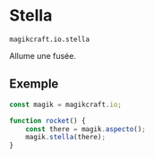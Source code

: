 
# Stella

`magikcraft.io.stella`

Allume une fusée.

## Exemple

```javascript
const magik = magikcraft.io;

function rocket() {
    const there = magik.aspecto();
    magik.stella(there);
}
```